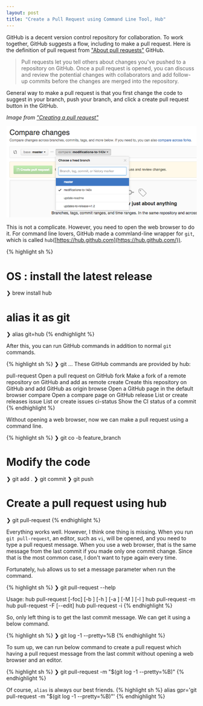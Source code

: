 ```yaml
---
layout: post
title: "Create a Pull Request using Command Line Tool, Hub"
---
```


GitHub is a decent version control repository for collaboration. To work together, GitHub suggests a flow, including to make a pull request. Here is the definition of pull request from ["About pull requests"](https://help.github.com/articles/about-pull-requests/) GitHub.

> Pull requests let you tell others about changes you've pushed to a repository on GitHub. Once a pull request is opened, you can discuss and review the potential changes with collaborators and add follow-up commits before the changes are merged into the repository.

General way to make a pull request is that you first change the code to suggest in your branch, push your branch, and click a create pull request button in the GitHub.

_Image from ["Creating a pull request"](https://help.github.com/articles/creating-a-pull-request)_

![Create a pull request](/images/2016/02-01/pull-request-review-edit-branch.png)

This is not a complicate. However, you need to open the web browser to do it. For command line lovers, GitHub made a commland-line wrapper for `git`, which is called `hub`([https://hub.github.com](https://hub.github.com/)).

{% highlight sh %}
# OS : install the latest release
❯ brew install hub
# alias it as git
❯ alias git=hub
{% endhighlight %}

After this, you can run GitHub commands in addition to normal `git` commands.

{% highlight sh %}
❯ git
...
These GitHub commands are provided by hub:

   pull-request   Open a pull request on GitHub
   fork           Make a fork of a remote repository on GitHub and add as remote
   create         Create this repository on GitHub and add GitHub as origin
   browse         Open a GitHub page in the default browser
   compare        Open a compare page on GitHub
   release        List or create releases
   issue          List or create issues
   ci-status      Show the CI status of a commit
{% endhighlight %}

Without opening a web browser, now we can make a pull request using a command line.

{% highlight sh %}
❯ git co -b feature_branch
# Modify the code
❯ git add .
❯ git commit
❯ git push
# Create a pull request using hub
❯ git pull-request
{% endhighlight %}

Everything works well. However, I think one thing is missing. When you run `git pull-request`, an editor, such as `vi`, will be opened, and you need to type a pull request message. When you use a web browser, that is the same message from the last commit if you made only one commit change. Since that is the most common case, I don't want to type again every time.

Fortunately, `hub` allows us to set a message parameter when run the command.

{% highlight sh %}
❯ git pull-request --help

Usage: hub pull-request [-foc] [-b <BASE>] [-h <HEAD>] [-a <USERS>] [-M <MILESTONE>] [-l <LABELS>]
       hub pull-request -m <MESSAGE>
       hub pull-request -F <FILE> [--edit]
       hub pull-request -i <ISSUE>
{% endhighlight %}

So, only left thing is to get the last commit message. We can get it using a below command.

{% highlight sh %}
❯ git log -1 --pretty=%B
{% endhighlight %}

To sum up, we can run below command to create a pull request which having a pull request message from the last commit without opening a web browser and an editor.

{% highlight sh %}
❯ git pull-request -m "$(git log -1 --pretty=%B)"
{% endhighlight %}

Of course, `alias` is always our best friends.
{% highlight sh %}
alias gpr='git pull-request -m "$(git log -1 --pretty=%B)"'
{% endhighlight %}
